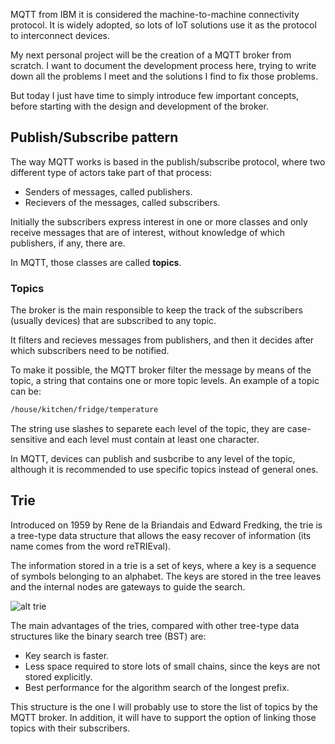MQTT from IBM it is considered the machine-to-machine connectivity protocol. It is widely adopted, so lots of IoT solutions use it as the protocol to interconnect devices.

My next personal project will be the creation of a MQTT broker from scratch. I want to document the development process here, trying to write down all the problems I meet and the solutions I find to fix those problems.

But today I just have time to simply introduce few important concepts, before starting with the design and development of the broker.


## Publish/Subscribe pattern

The way MQTT works is based in the publish/subscribe protocol, where two different type of actors take part of that process:

* Senders of messages, called publishers.
* Recievers of the messages, called subscribers.

Initially the subscribers express interest in one or more classes and only receive messages that are of interest, without knowledge of which publishers, if any, there are.

In MQTT, those classes are called **topics**.


### Topics

The broker is the main responsible to keep the track of the subscribers (usually devices) that are subscribed to any topic.

It filters and recieves messages from publishers, and then it decides after which subscribers need to be notified.

To make it possible, the MQTT broker filter the message by means of the topic, a string that contains one or more topic levels. An example of a topic can be:

```sh
/house/kitchen/fridge/temperature
```

The string use slashes to separete each level of the topic, they are case-sensitive and each level must contain at least one character.

In MQTT, devices can publish and susbcribe to any level of the topic, although it is recommended to use specific topics instead of general ones.


## Trie

Introduced on 1959 by Rene de la Briandais and Edward Fredking, the trie is a tree-type data structure that allows the easy recover of information (its name comes from the word reTRIEval).

The information stored in a trie is a set of keys, where a key is a sequence of symbols belonging to an alphabet. The keys are stored in the tree leaves and the internal nodes are gateways to guide the search.

![alt trie](https://upload.wikimedia.org/wikipedia/commons/b/be/Trie_example.svg)

The main advantages of the tries, compared with other tree-type data structures like the binary search tree (BST) are:

* Key search is faster.
* Less space required to store lots of small chains, since the keys are not stored explicitly.
* Best performance for the algorithm search of the longest prefix.

This structure is the one I will probably use to store the list of topics by the MQTT broker. In addition, it will have to support the option of linking those topics with their subscribers.
